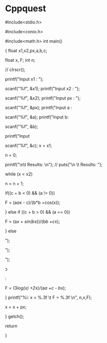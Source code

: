 # Cppquest

#include<stdio.h>

#include<conio.h>

#include<math.h> int main()

{ float x1,x2,px,a,b,c;

float x, F; int n;

// clrscr();

printf("Input x1 : ");

scanf("%f", &x1); printf("Input x2 : ");

scanf("%f", &x2); printf("Input px : ");

scanf("%f", &px); printf("Input a :

scanf("%f", &a); printf("Input b:

scanf("%f", &b);

printf("Input

scanf("%f", &c); x = x1;

n = 0;

printf("\n\t Results: \n"); // puts("\n \t Results: ");

while (x < x2)

n = n + 1;

if((c + b < 0) && (a != 0))

F = (a*a*x - c)/(b*b +cos(x));

} else if ((c + b > 0) && (a == 0))

F = (a*x + sin(b*x))/(b*b +c*x);

} else

");

");

");

כ

:

F = (3*log(x) +2*x)/(a*a +c - b*x);

} printf("%i: x = %.3f \t F = %.3f \n", n,x,F);

x = x + px;

} getch();

return

}
